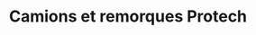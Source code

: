---
title: "Camions et remorques Protech"
url: /levis/camions-et-remorques-protech/
shop: Allgemein
---